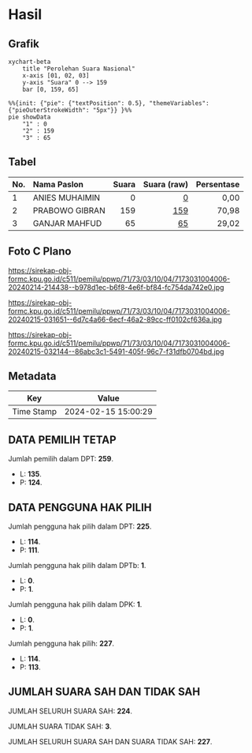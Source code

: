 # Hasil

## Grafik

```mermaid
xychart-beta
    title "Perolehan Suara Nasional"
    x-axis [01, 02, 03]
    y-axis "Suara" 0 --> 159
    bar [0, 159, 65]
```

```mermaid
%%{init: {"pie": {"textPosition": 0.5}, "themeVariables": {"pieOuterStrokeWidth": "5px"}} }%%
pie showData
    "1" : 0
    "2" : 159
    "3" : 65
```

## Tabel

| No. | Nama Paslon    | Suara | Suara (raw) | Persentase |
|:--- |:-------------- | -----:| -----------:| ----------:|
| 1   | ANIES MUHAIMIN | 0     | [0][p-1]    | 0,00       |
| 2   | PRABOWO GIBRAN | 159   | [159][p-2]  | 70,98      |
| 3   | GANJAR MAHFUD  | 65    | [65][p-3]   | 29,02      |


[p-1]: https://github.com/gigit-pemilu/pemilu-2024/blob/main/pilpres/hitung-suara/sub/71-sulawesi-utara/sub/73-kota-tomohon/sub/03-tomohon-utara/sub/1004-kakaskasen-satu/sub/006-tps/sub/paslon-1.txt
[p-2]: https://github.com/gigit-pemilu/pemilu-2024/blob/main/pilpres/hitung-suara/sub/71-sulawesi-utara/sub/73-kota-tomohon/sub/03-tomohon-utara/sub/1004-kakaskasen-satu/sub/006-tps/sub/paslon-2.txt
[p-3]: https://github.com/gigit-pemilu/pemilu-2024/blob/main/pilpres/hitung-suara/sub/71-sulawesi-utara/sub/73-kota-tomohon/sub/03-tomohon-utara/sub/1004-kakaskasen-satu/sub/006-tps/sub/paslon-3.txt

## Foto C Plano

https://sirekap-obj-formc.kpu.go.id/c511/pemilu/ppwp/71/73/03/10/04/7173031004006-20240214-214438--b978d1ec-b6f8-4e6f-bf84-fc754da742e0.jpg

https://sirekap-obj-formc.kpu.go.id/c511/pemilu/ppwp/71/73/03/10/04/7173031004006-20240215-031651--6d7c4a66-6ecf-46a2-89cc-ff0102cf636a.jpg

https://sirekap-obj-formc.kpu.go.id/c511/pemilu/ppwp/71/73/03/10/04/7173031004006-20240215-032144--86abc3c1-5491-405f-96c7-f31dfb0704bd.jpg


## Metadata

| Key        | Value               |
| ---------- | ------------------- |
| Time Stamp | 2024-02-15 15:00:29 |


## DATA PEMILIH TETAP

Jumlah pemilih dalam DPT: **259**.
 * L: **135**.
 * P: **124**.

## DATA PENGGUNA HAK PILIH

Jumlah pengguna hak pilih dalam DPT: **225**.
 * L: **114**.
 * P: **111**.

Jumlah pengguna hak pilih dalam DPTb: **1**.
 * L: **0**.
 * P: **1**.

Jumlah pengguna hak pilih dalam DPK: **1**.
 * L: **0**.
 * P: **1**.

Jumlah pengguna hak pilih: **227**.
 * L: **114**.
 * P: **113**.

## JUMLAH SUARA SAH DAN TIDAK SAH

JUMLAH SELURUH SUARA SAH: **224**.

JUMLAH SUARA TIDAK SAH: **3**.

JUMLAH SELURUH SUARA SAH DAN SUARA TIDAK SAH: **227**.


